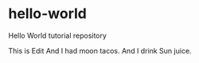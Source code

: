 hello-world
===========

Hello World tutorial repository


This is Edit
And I had moon tacos. And I drink Sun juice.
